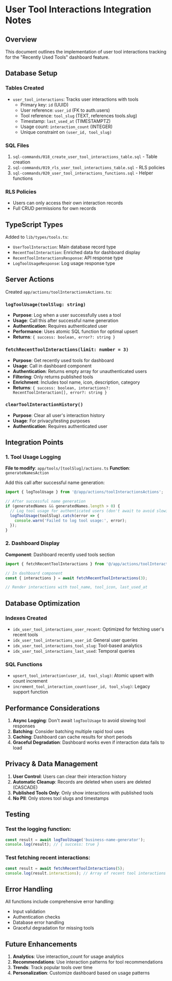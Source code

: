 # User Tool Interactions Integration Notes

## Overview
This document outlines the implementation of user tool interactions tracking for the "Recently Used Tools" dashboard feature.

## Database Setup

### Tables Created
- `user_tool_interactions`: Tracks user interactions with tools
  - Primary key: `id` (UUID)
  - User reference: `user_id` (FK to auth.users)
  - Tool reference: `tool_slug` (TEXT, references tools.slug)
  - Timestamp: `last_used_at` (TIMESTAMPTZ)
  - Usage count: `interaction_count` (INTEGER)
  - Unique constraint on `(user_id, tool_slug)`

### SQL Files
1. `sql-commands/018_create_user_tool_interactions_table.sql` - Table creation
2. `sql-commands/019_rls_user_tool_interactions_table.sql` - RLS policies
3. `sql-commands/020_user_tool_interactions_functions.sql` - Helper functions

### RLS Policies
- Users can only access their own interaction records
- Full CRUD permissions for own records

## TypeScript Types

Added to `lib/types/tools.ts`:
- `UserToolInteraction`: Main database record type
- `RecentToolInteraction`: Enriched data for dashboard display
- `RecentToolInteractionsResponse`: API response type
- `LogToolUsageResponse`: Log usage response type

## Server Actions

Created `app/actions/toolInteractionsActions.ts`:

### `logToolUsage(toolSlug: string)`
- **Purpose**: Log when a user successfully uses a tool
- **Usage**: Call this after successful name generation
- **Authentication**: Requires authenticated user
- **Performance**: Uses atomic SQL function for optimal upsert
- **Returns**: `{ success: boolean, error?: string }`

### `fetchRecentToolInteractions(limit: number = 3)`
- **Purpose**: Get recently used tools for dashboard
- **Usage**: Call in dashboard component
- **Authentication**: Returns empty array for unauthenticated users
- **Filtering**: Only returns published tools
- **Enrichment**: Includes tool name, icon, description, category
- **Returns**: `{ success: boolean, interactions?: RecentToolInteraction[], error?: string }`

### `clearToolInteractionHistory()`
- **Purpose**: Clear all user's interaction history
- **Usage**: For privacy/testing purposes
- **Authentication**: Requires authenticated user

## Integration Points

### 1. Tool Usage Logging
**File to modify**: `app/tools/[toolSlug]/actions.ts`
**Function**: `generateNamesAction`

Add this call after successful name generation:
```typescript
import { logToolUsage } from '@/app/actions/toolInteractionsActions';

// After successful name generation
if (generatedNames && generatedNames.length > 0) {
  // Log tool usage for authenticated users (don't await to avoid slowing down response)
  logToolUsage(toolSlug).catch(error => {
    console.warn('Failed to log tool usage:', error);
  });
}
```

### 2. Dashboard Display
**Component**: Dashboard recently used tools section

```typescript
import { fetchRecentToolInteractions } from '@/app/actions/toolInteractionsActions';

// In dashboard component
const { interactions } = await fetchRecentToolInteractions(3);

// Render interactions with tool_name, tool_icon, last_used_at
```

## Database Optimization

### Indexes Created
- `idx_user_tool_interactions_user_recent`: Optimized for fetching user's recent tools
- `idx_user_tool_interactions_user_id`: General user queries
- `idx_user_tool_interactions_tool_slug`: Tool-based analytics
- `idx_user_tool_interactions_last_used`: Temporal queries

### SQL Functions
- `upsert_tool_interaction(user_id, tool_slug)`: Atomic upsert with count increment
- `increment_tool_interaction_count(user_id, tool_slug)`: Legacy support function

## Performance Considerations

1. **Async Logging**: Don't await `logToolUsage` to avoid slowing tool responses
2. **Batching**: Consider batching multiple rapid tool uses
3. **Caching**: Dashboard can cache results for short periods
4. **Graceful Degradation**: Dashboard works even if interaction data fails to load

## Privacy & Data Management

1. **User Control**: Users can clear their interaction history
2. **Automatic Cleanup**: Records are deleted when users are deleted (CASCADE)
3. **Published Tools Only**: Only show interactions with published tools
4. **No PII**: Only stores tool slugs and timestamps

## Testing

### Test the logging function:
```typescript
const result = await logToolUsage('business-name-generator');
console.log(result); // { success: true }
```

### Test fetching recent interactions:
```typescript
const result = await fetchRecentToolInteractions(5);
console.log(result.interactions); // Array of recent tool interactions
```

## Error Handling

All functions include comprehensive error handling:
- Input validation
- Authentication checks
- Database error handling
- Graceful degradation for missing tools

## Future Enhancements

1. **Analytics**: Use interaction_count for usage analytics
2. **Recommendations**: Use interaction patterns for tool recommendations
3. **Trends**: Track popular tools over time
4. **Personalization**: Customize dashboard based on usage patterns 
